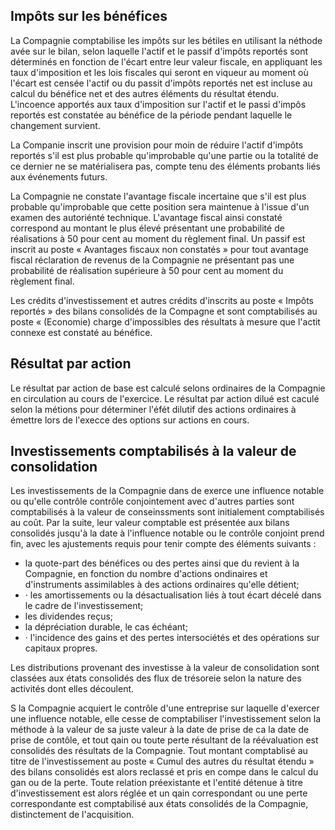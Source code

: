 ## Impôts sur les bénéfices

La Compagnie comptabilise les impôts sur les bétiles en utilisant la néthode avée sur le bilan, selon laquelle l'actif et le passif d'impôts reportés sont déterminés en fonction de l'écart entre leur valeur fiscale, en appliquant les taux d'imposition et les lois fiscales qui seront en viqueur au moment où l'écart est censée l'actif ou du passit d'impôts reportés net est incluse au calcul du bénéfice net et des autres éléments du résultat étendu. L'incoence apportés aux taux d'imposition sur l'actif et le passi d'impôs reportés est constatée au bénéfice de la période pendant laquelle le changement survient.

 La Companie inscrit une provision pour moin de réduire l'actif d'impôts reportés s'il est plus probable qu'improbable qu'une partie ou la totalité de ce dernier ne se matérialisera pas, compte tenu des éléments probants liés aux événements futurs.

La Compagnie ne constate l'avantage fiscale incertaine que s'il est plus probable qu'improbable que cette position sera maintenue à l'issue d'un examen des autoriénté technique. L'avantage fiscal ainsi constaté correspond au montant le plus élevé présentant une probabilité de réalisations à 50 pour cent au moment du règlement final. Un passif est inscrit au poste « Avantages fiscaux non constatés » pour tout avantage fiscal réclaration de revenus de la Compagnie ne présentant pas une probabilité de réalisation supérieure à 50 pour cent au moment du règlement final.

Les crédits d'investissement et autres crédits d'inscrits au poste « Impôts reportés » des bilans consolidés de la Compagne et sont comptabilisés au poste « (Economie) charge d'impossibles des résultats à mesure que l'actit connexe est constaté au bénéfice.

## Résultat par action

Le résultat par action de base est calculé selons ordinaires de la Compagnie en circulation au cours de l'exercice. Le résultat par action dilué est caculé selon la métions pour déterminer l'éfét dilutif des actions ordinaires à émettre lors de l'execce des options sur actions en cours.

## Investissements comptabilisés à la valeur de consolidation

Les investissements de la Compagnie dans de exerce une influence notable ou qu'elle contrôle contrôle conjointement avec d'autres parties sont comptabilisés à la valeur de conseinssments sont initialement comptabilisés au coût. Par la suite, leur valeur comptable est présentée aux bilans consolidés jusqu'à la date à l'influence notable ou le contrôle conjoint prend fin, avec les ajustements requis pour tenir compte des éléments suivants :

- la quote-part des bénéfices ou des pertes ainsi que du revient à la Compagnie, en fonction du nombre d'actions ondinaires et d'instruments assimilables à des actions ordinaires qu'elle détient;
- · les amortissements ou la désactualisation liés à tout écart décelé dans le cadre de l'investissement;
- les dividendes reçus;
- la dépréciation durable, le cas échéant;
- · l'incidence des gains et des pertes intersociétés et des opérations sur capitaux propres.

Les distributions provenant des investisse à la valeur de consolidation sont classées aux états consolidés des flux de trésoreie selon la nature des activités dont elles découlent.

S la Compagnie acquiert le contrôle d'une entreprise sur laquelle d'exercer une influence notable, elle cesse de comptabiliser l'investissement selon la méthode à la valeur de sa juste valeur à la date de prise de ca la date de prise de contôle, et tout qain ou toute perte résultant de la réévaluation est consolidés des résultats de la Compagnie. Tout montant comptablisé au titre de l'investissement au poste « Cumul des autres du résultat étendu » des bilans consolidés est alors reclassé et pris en compe dans le calcul du gan ou de la perte. Toute relation préexistante et l'entité détenue à titre d'investissement est alors réglée et un qain correspondant ou une perte correspondante est comptabilisé aux états consolidés de la Compagnie, distinctement de l'acquisition.